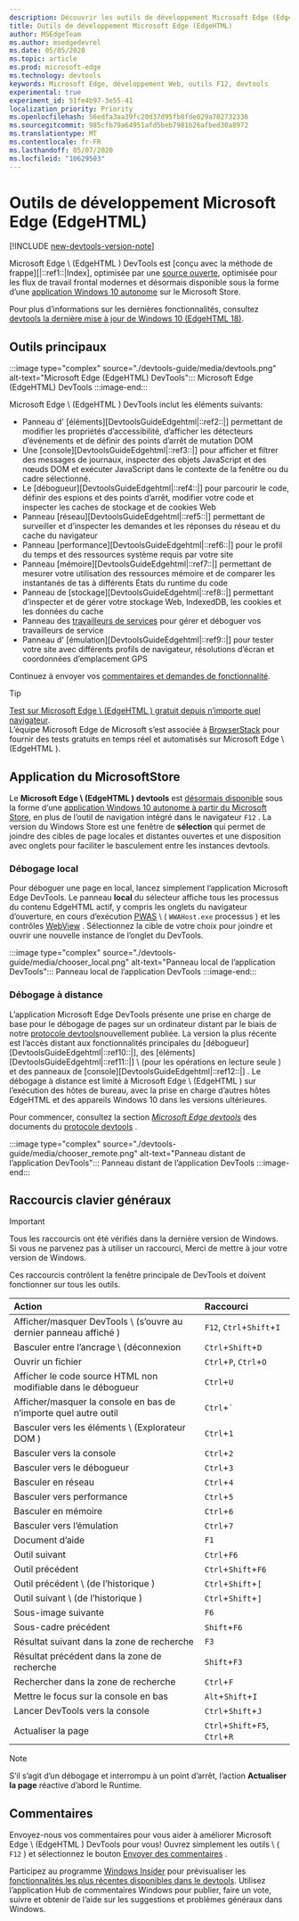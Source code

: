 ```yaml
---
description: Découvrir les outils de développement Microsoft Edge (EdgeHTML)
title: Outils de développement Microsoft Edge (EdgeHTML)
author: MSEdgeTeam
ms.author: msedgedevrel
ms.date: 05/05/2020
ms.topic: article
ms.prod: microsoft-edge
ms.technology: devtools
keywords: Microsoft Edge, développement Web, outils F12, devtools
experimental: true
experiment_id: 51fe4b97-3e55-41
localization_priority: Priority
ms.openlocfilehash: 56edfa3aa39fc20d37d95fb8fde029a702732336
ms.sourcegitcommit: 985cfb79a64951afd5beb7981b26afbed30a8972
ms.translationtype: MT
ms.contentlocale: fr-FR
ms.lasthandoff: 05/07/2020
ms.locfileid: "10629503"
---
```

# Outils de développement Microsoft Edge (EdgeHTML)  

[!INCLUDE [new-devtools-version-note](includes/new-devtools-version-note.md)]  

Microsoft Edge \ (EdgeHTML \) DevTools est [conçu avec la méthode de frappe][|::ref1::|Index], optimisée par une [source ouverte][GithubMicrosoftChakracore], optimisée pour les flux de travail frontal modernes et désormais disponible sous la forme d’une [application Windows 10 autonome][MicrosoftStoreEdgeDevtoolsPreview] sur le Microsoft Store.  

Pour plus d’informations sur les dernières fonctionnalités, consultez [devtools la dernière mise à jour de Windows 10 (EdgeHTML 18)][DevtoolsGuideEdgehtmlWhatsnew].  

## Outils principaux  

:::image type="complex" source="./devtools-guide/media/devtools.png" alt-text="Microsoft Edge (EdgeHTML) DevTools":::
   Microsoft Edge (EdgeHTML) DevTools
:::image-end:::

<!--![Microsoft Edge \(EdgeHTML\) DevTools][ImageDevtoolsEdgehtml]  -->  

Microsoft Edge \ (EdgeHTML \) DevTools inclut les éléments suivants:  

*   Panneau d' [éléments][DevtoolsGuideEdgehtml|::ref2::|] permettant de modifier les propriétés d’accessibilité, d’afficher les détecteurs d’événements et de définir des points d’arrêt de mutation DOM  
*   Une [console][DevtoolsGuideEdgehtml|::ref3::|] pour afficher et filtrer des messages de journaux, inspecter des objets JavaScript et des nœuds DOM et exécuter JavaScript dans le contexte de la fenêtre ou du cadre sélectionné.  
*   Le [débogueur][DevtoolsGuideEdgehtml|::ref4::|] pour parcourir le code, définir des espions et des points d’arrêt, modifier votre code et inspecter les caches de stockage et de cookies Web  
*   Panneau [réseau][DevtoolsGuideEdgehtml|::ref5::|] permettant de surveiller et d’inspecter les demandes et les réponses du réseau et du cache du navigateur  
*   Panneau [performance][DevtoolsGuideEdgehtml|::ref6::|] pour le profil du temps et des ressources système requis par votre site  
*   Panneau [mémoire][DevtoolsGuideEdgehtml|::ref7::|] permettant de mesurer votre utilisation des ressources mémoire et de comparer les instantanés de tas à différents États du runtime du code  
*   Panneau de [stockage][DevtoolsGuideEdgehtml|::ref8::|] permettant d’inspecter et de gérer votre stockage Web, IndexedDB, les cookies et les données du cache  
*   Panneau des [travailleurs de services][DevtoolsGuideEdgehtmlServiceworkers] pour gérer et déboguer vos travailleurs de service  
*   Panneau d' [émulation][DevtoolsGuideEdgehtml|::ref9::|] pour tester votre site avec différents profils de navigateur, résolutions d’écran et coordonnées d’emplacement GPS  

Continuez à envoyer vos [commentaires et demandes de fonctionnalité](#feedback).  

> [!TIP]
> [Test sur Microsoft Edge \ (EdgeHTML \) gratuit depuis n’importe quel navigateur][BrowserstackEdgehtml].  
> L’équipe Microsoft Edge de Microsoft s’est associée à [BrowserStack][BrowserstackEdgehtml] pour fournir des tests gratuits en temps réel et automatisés sur Microsoft Edge \ (EdgeHTML \).  

## Application du MicrosoftStore  

Le **Microsoft Edge \ (EdgeHTML \) devtools** est [désormais disponible][DevtoolsGuideEdgehtmlWhatsnew] sous la forme d’une [application Windows 10 autonome à partir du Microsoft Store][MicrosoftStoreEdgeDevtoolsPreview], en plus de l’outil de navigation intégré dans le navigateur `F12` .  La version du Windows Store est une fenêtre de **sélection** qui permet de joindre des cibles de page locales et distantes ouvertes et une disposition avec onglets pour faciliter le basculement entre les instances devtools.  

### Débogage local  

Pour déboguer une page en local, lancez simplement l’application Microsoft Edge DevTools.  Le panneau **local** du sélecteur affiche tous les processus du contenu EdgeHTML actif, y compris les onglets du navigateur d’ouverture, en cours d’exécution [PWAS][PwasEdgehtmlIndex] \ ( `WWAHost.exe` processus \) et les contrôles [WebView][HostingWebview] .  Sélectionnez la cible de votre choix pour joindre et ouvrir une nouvelle instance de l’onglet du DevTools.  

:::image type="complex" source="./devtools-guide/media/chooser_local.png" alt-text="Panneau local de l’application DevTools":::
   Panneau local de l’application DevTools
:::image-end:::

<!--![DevTools app Local panel][ImageDevtoolsGuideEdgehtmlChooselocal]  -->  

### Débogage à distance  

L’application Microsoft Edge DevTools présente une prise en charge de base pour le débogage de pages sur un ordinateur distant par le biais de notre [protocole devtools][DevtoolsProtocolEdgehtmlIndex]nouvellement publiée.  La version la plus récente est l’accès distant aux fonctionnalités principales du [débogueur][DevtoolsGuideEdgehtml|::ref10::|], des [éléments][DevtoolsGuideEdgehtml|::ref11::|] \ (pour les opérations en lecture seule \) et des panneaux de [console][DevtoolsGuideEdgehtml|::ref12::|] .  Le débogage à distance est limité à Microsoft Edge \ (EdgeHTML \) sur l’exécution des hôtes de bureau, avec la prise en charge d’autres hôtes EdgeHTML et des appareils Windows 10 dans les versions ultérieures.  

Pour commencer, consultez la section [*Microsoft Edge devtools*][DevtoolsProtocolEdgehtmlClientsEdgePreview] des documents du [protocole devtools][DevtoolsProtocolEdgehtmlIndex] .  

:::image type="complex" source="./devtools-guide/media/chooser_remote.png" alt-text="Panneau distant de l’application DevTools":::
   Panneau distant de l’application DevTools
:::image-end:::

<!--![DevTools app Remote panel][ImageDevtoolsGuideEdgehtmlRemote]  -->  

## Raccourcis clavier généraux  

> [!IMPORTANT]
> Tous les raccourcis ont été vérifiés dans la dernière version de Windows.  
> Si vous ne parvenez pas à utiliser un raccourci, Merci de mettre à jour votre version de Windows.  

Ces raccourcis contrôlent la fenêtre principale de DevTools et doivent fonctionner sur tous les outils.  

| Action | Raccourci |  
|:--- |:--- |  
| Afficher/masquer DevTools \ (s’ouvre au dernier panneau affiché \) | `F12`, `Ctrl`+`Shift`+`I` |  
| Basculer entre l’ancrage \ (déconnexion | `Ctrl`+`Shift`+`D` |  
| Ouvrir un fichier | `Ctrl`+`P`, `Ctrl`+`O` |  
| Afficher le code source HTML non modifiable dans le débogueur | `Ctrl`+`U` |  
| Afficher/masquer la console en bas de n’importe quel autre outil  | `Ctrl`+`` ` `` |  
| Basculer vers les éléments \ (Explorateur DOM \) | `Ctrl`+`1` |  
| Basculer vers la console |  `Ctrl`+`2` |  
| Basculer vers le débogueur | `Ctrl`+`3` |  
| Basculer en réseau | `Ctrl`+`4` |  
| Basculer vers performance | `Ctrl`+`5` |  
| Basculer en mémoire | `Ctrl`+`6` |  
| Basculer vers l’émulation | `Ctrl`+`7` |  
| Document d’aide | `F1` |  
| Outil suivant | `Ctrl`+`F6` |  
| Outil précédent | `Ctrl`+`Shift`+`F6` |  
| Outil précédent \ (de l’historique \) | `Ctrl`+`Shift`+`[` |  
| Outil suivant \ (de l’historique \) | `Ctrl`+`Shift`+`]` |  
| Sous-image suivante | `F6` |  
| Sous-cadre précédent | `Shift`+`F6` |  
| Résultat suivant dans la zone de recherche | `F3` |  
| Résultat précédent dans la zone de recherche | `Shift`+`F3` |  
| Rechercher dans la zone de recherche | `Ctrl`+`F` |  
| Mettre le focus sur la console en bas | `Alt`+`Shift`+`I` |  
| Lancer DevTools vers la console | `Ctrl`+`Shift`+`J` |  
| Actualiser la page | `Ctrl`+`Shift`+`F5`, `Ctrl`+`R` |  

> [!NOTE]
> S’il s’agit d’un débogage et interrompu à un point d’arrêt, l’action **Actualiser la page** réactive d’abord le Runtime.  

## Commentaires  

Envoyez-nous vos commentaires pour vous aider à améliorer Microsoft Edge \ (EdgeHTML \) DevTools pour vous!  Ouvrez simplement les outils \ ( `F12` \) et sélectionnez le bouton [Envoyer des commentaires](#microsoft-edge-edgehtml-developer-tools) .  

Participez au programme [Windows Insider][WindowsInsiderProgram] pour prévisualiser les [fonctionnalités les plus récentes disponibles dans le devtools][DevtoolsGuideEdgehtmlWhatsnew].  Utilisez l’application Hub de commentaires Windows pour publier, faire un vote, suivre et obtenir de l’aide sur les suggestions et problèmes généraux dans Windows.  

<!-- image links  -->  

<!--[ImageDevtoolsEdgehtml]: /microsoft-edge/devtools-guide/media/devtools.png "Microsoft Edge (EdgeHTML) DevTools"  -->  
<!--[ImageDevtoolsGuideEdgehtmlChooselocal]: /microsoft-edge/devtools-guide/media/chooser_local.png "DevTools app Local panel"  -->  
<!--[ImageDevtoolsGuideEdgehtmlRemote]: /microsoft-edge/devtools-guide/media/chooser_remote.png "DevTools app Remote panel"  -->  

<!-- links  -->  

[DevtoolsGuideEdgehtmlConsole]: /microsoft-edge/devtools-guide/console "Console"  
[DevtoolsGuideEdgehtmlDebugger]: /microsoft-edge/devtools-guide/debugger "Débogueur"  
[DevtoolsGuideEdgehtmlElements]: /microsoft-edge/devtools-guide/elements "Elément"  
[DevtoolsGuideEdgehtmlEmulation]: /microsoft-edge/devtools-guide/emulation "Émulation"  
[DevtoolsGuideEdgehtmlMemory]: /microsoft-edge/devtools-guide/memory "Mémoires"  
[DevtoolsGuideEdgehtmlNetwork]: /microsoft-edge/devtools-guide/network "Équilibrage"  
[DevtoolsGuideEdgehtmlPerformance]: /microsoft-edge/devtools-guide/performance "Les"  
[DevtoolsGuideEdgehtmlServiceworkers]: /microsoft-edge/devtools-guide/service-workers "Travailleurs de service"  
[DevtoolsGuideEdgehtmlStorage]: /microsoft-edge/devtools-guide/storage "Capacité"  
[DevtoolsGuideEdgehtmlWhatsnew]: /microsoft-edge/devtools-guide/whats-new "DevTools la dernière mise à jour de Windows 10 (EdgeHTML 18)"  
[DevtoolsProtocolEdgehtmlIndex]: /microsoft-edge/devtools-protocol/index "Protocole DevTools de Microsoft Edge (EdgeHTML)"  
[DevtoolsProtocolEdgehtmlClientsEdgePreview]: /microsoft-edge/devtools-protocol/0.1/clients.md#microsoft-edge-devtools-preview "Clients du protocole Microsoft Edge DevTools Preview-DevTools"  
[HostingWebview]: /microsoft-edge/hosting/webview "WebView (EdgeHTML) pour les applications Windows 10"  
[PwasEdgehtmlIndex]: /microsoft-edge/progressive-web-apps-edgehtml/index "Applications Web progressives (EdgeHTML) sur Windows"  

[MicrosoftStoreEdgeDevtoolsPreview]: https://www.microsoft.com/store/p/microsoft-edge-devtools-preview/9mzbfrmz0mnj "Microsoft Edge DevTools preview"  

[WindowsInsiderProgram]: https://insider.windows.com "Programme Windows Insider"  

[BrowserstackEdgehtml]: https://www.browserstack.com/test-on-microsoft-edge-browser "Test du navigateur Microsoft Edge gratuitement | BrowserStack"  

[GithubMicrosoftChakracore]: https://github.com/Microsoft/ChakraCore "Microsoft/ChakraCore | GitHub"  

[TypeScriptIndex]: https://www.typescriptlang.org "Dactylographié"  
